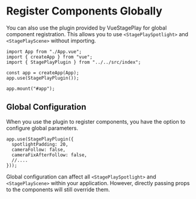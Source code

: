 # Register Components Globally

You can also use the plugin provided by VueStagePlay for global component registration. This allows you to use `<StagePlaySpotlight>` and `<StagePlayScene>` without importing.

``` js{6}
import App from "./App.vue";
import { createApp } from "vue";
import { StagePlayPlugin } from "../../src/index";

const app = createApp(App);
app.use(StagePlayPlugin());

app.mount("#app");
```

## Global Configuration

When you use the plugin to register components, you have the option to configure global parameters.

``` js{2-4}
app.use(StagePlayPlugin({
  spotlightPadding: 20,
  cameraFollow: false,
  cameraFixAfterFollow: false,
  //....
}));
```

Global configuration can affect all `<StagePlaySpotlight>` and `<StagePlayScene>` within your application. However, directly passing props to the components will still override them.
